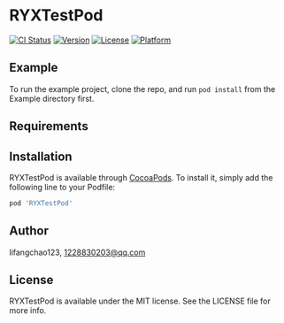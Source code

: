 # RYXTestPod

[![CI Status](https://img.shields.io/travis/lifangchao123/RYXTestPod.svg?style=flat)](https://travis-ci.org/lifangchao123/RYXTestPod)
[![Version](https://img.shields.io/cocoapods/v/RYXTestPod.svg?style=flat)](https://cocoapods.org/pods/RYXTestPod)
[![License](https://img.shields.io/cocoapods/l/RYXTestPod.svg?style=flat)](https://cocoapods.org/pods/RYXTestPod)
[![Platform](https://img.shields.io/cocoapods/p/RYXTestPod.svg?style=flat)](https://cocoapods.org/pods/RYXTestPod)

## Example

To run the example project, clone the repo, and run `pod install` from the Example directory first.

## Requirements

## Installation

RYXTestPod is available through [CocoaPods](https://cocoapods.org). To install
it, simply add the following line to your Podfile:

```ruby
pod 'RYXTestPod'
```

## Author

lifangchao123, 1228830203@qq.com

## License

RYXTestPod is available under the MIT license. See the LICENSE file for more info.
